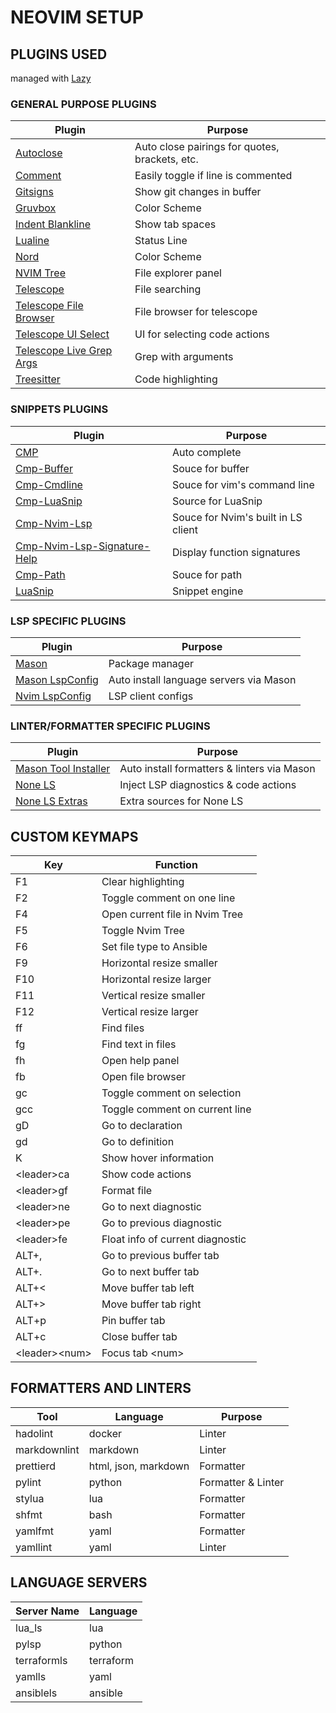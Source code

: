# NEOVIM SETUP

## PLUGINS USED

managed with [Lazy](https://github.com/folke/lazy.nvim)

### GENERAL PURPOSE PLUGINS

| Plugin                                                                                      | Purpose                                        |
| ------------------------------------------------------------------------------------------- | ---------------------------------------------- |
| [Autoclose](https://github.com/m4xshen/autoclose.nvim)                                      | Auto close pairings for quotes, brackets, etc. |
| [Comment](https://github.com/numToStr/Comment.nvim)                                         | Easily toggle if line is commented             |
| [Gitsigns](https://github.com/lewis6991/gitsigns.nvim)                                      | Show git changes in buffer                     |
| [Gruvbox](https://github.com/ellisonleao/gruvbox.nvim)                                      | Color Scheme                                   |
| [Indent Blankline](https://github.com/lukas-reineke/indent-blankline.nvim)                  | Show tab spaces                                |
| [Lualine](https://github.com/nvim-lualine/lualine.nvim)                                     | Status Line                                    |
| [Nord](https://github.com/shaunsingh/nord.nvim)                                             | Color Scheme                                   |
| [NVIM Tree](https://github.com/nvim-tree/nvim-tree.lua)                                     | File explorer panel                            |
| [Telescope](https://github.com/nvim-telescope/telescope.nvim)                               | File searching                                 |
| [Telescope File Browser](https://github.com/nvim-telescope/telescope-file-browser.nvim)     | File browser for telescope                     |
| [Telescope UI Select](https://github.com/nvim-telescope/telescope-ui-select.nvim)           | UI for selecting code actions                  |
| [Telescope Live Grep Args](https://github.com/nvim-telescope/telescope-live-grep-args.nvim) | Grep with arguments                            |
| [Treesitter](https://github.com/nvim-treesitter/nvim-treesitter)                            | Code highlighting                              |

### SNIPPETS PLUGINS

| Plugin                                                                                | Purpose                             |
| ------------------------------------------------------------------------------------- | ----------------------------------- |
| [CMP](https://github.com/hrsh7th/nvim-cmp)                                            | Auto complete                       |
| [Cmp-Buffer](https://github.com/hrsh7th/cmp-buffer)                                   | Souce for buffer                    |
| [Cmp-Cmdline](https://github.com/hrsh7th/cmp-cmdline)                                 | Souce for vim's command line        |
| [Cmp-LuaSnip](https://github.com/saadparwaiz1/cmp_luasnip)                            | Source for LuaSnip                  |
| [Cmp-Nvim-Lsp](https://github.com/hrsh7th/cmp-nvim-lsp)                               | Souce for Nvim's built in LS client |
| [Cmp-Nvim-Lsp-Signature-Help](https://github.com/hrsh7th/cmp-nvim-lsp-signature-help) | Display function signatures         |
| [Cmp-Path](https://github.com/hrsh7th/cmp-path)                                       | Souce for path                      |
| [LuaSnip](https://github.com/L3MON4D3/LuaSnip)                                        | Snippet engine                      |

### LSP SPECIFIC PLUGINS

| Plugin                                                                  | Purpose                                 |
| ----------------------------------------------------------------------- | --------------------------------------- |
| [Mason](https://github.com/williamboman/mason.nvim)                     | Package manager                         |
| [Mason LspConfig](https://github.com/williamboman/mason-lspconfig.nvim) | Auto install language servers via Mason |
| [Nvim LspConfig](https://github.com/neovim/nvim-lspconfig)              | LSP client configs                      |

### LINTER/FORMATTER SPECIFIC PLUGINS

| Plugin                                                                               | Purpose                                     |
| ------------------------------------------------------------------------------------ | ------------------------------------------- |
| [Mason Tool Installer](https://github.com/WhoIsSethDaniel/mason-tool-installer.nvim) | Auto install formatters & linters via Mason |
| [None LS](https://github.com/nvimtools/none-ls.nvim)                                 | Inject LSP diagnostics & code actions       |
| [None LS Extras](https://github.com/nvimtools/none-ls-extras.nvim)                   | Extra sources for None LS                   |

## CUSTOM KEYMAPS

| Key               | Function                         |
| ----------------- | -------------------------------- |
| F1                | Clear highlighting               |
| F2                | Toggle comment on one line       |
| F4                | Open current file in Nvim Tree   |
| F5                | Toggle Nvim Tree                 |
| F6                | Set file type to Ansible         |
| F9                | Horizontal resize smaller        |
| F10               | Horizontal resize larger         |
| F11               | Vertical resize smaller          |
| F12               | Vertical resize larger           |
| ff                | Find files                       |
| fg                | Find text in files               |
| fh                | Open help panel                  |
| fb                | Open file browser                |
| gc                | Toggle comment on selection      |
| gcc               | Toggle comment on current line   |
| gD                | Go to declaration                |
| gd                | Go to definition                 |
| K                 | Show hover information           |
| \<leader\>ca      | Show code actions                |
| \<leader\>gf      | Format file                      |
| \<leader\>ne      | Go to next diagnostic            |
| \<leader\>pe      | Go to previous diagnostic        |
| \<leader\>fe      | Float info of current diagnostic |
| ALT+,             | Go to previous buffer tab        |
| ALT+.             | Go to next buffer tab            |
| ALT+<             | Move buffer tab left             |
| ALT+>             | Move buffer tab right            |
| ALT+p             | Pin buffer tab                   |
| ALT+c             | Close buffer tab                 |
| \<leader\>\<num\> | Focus tab \<num\>                |

## FORMATTERS AND LINTERS

| Tool         | Language             | Purpose            |
| ------------ | -------------------- | ------------------ |
| hadolint     | docker               | Linter             |
| markdownlint | markdown             | Linter             |
| prettierd    | html, json, markdown | Formatter          |
| pylint       | python               | Formatter & Linter |
| stylua       | lua                  | Formatter          |
| shfmt        | bash                 | Formatter          |
| yamlfmt      | yaml                 | Formatter          |
| yamllint     | yaml                 | Linter             |

## LANGUAGE SERVERS

| Server Name | Language  |
| ----------- | --------- |
| lua_ls      | lua       |
| pylsp       | python    |
| terraformls | terraform |
| yamlls      | yaml      |
| ansiblels   | ansible   |
